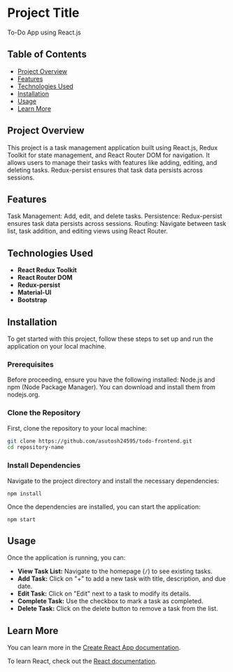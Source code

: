 # Project Title
To-Do App using React.js

## Table of Contents

- [Project Overview](#project-overview)
- [Features](#features)
- [Technologies Used](#technologies-used)
- [Installation](#installation)
- [Usage](#usage)
- [Learn More](#learn-more)


## Project Overview
This project is a task management application built using React.js, Redux Toolkit for state management, and React Router DOM for navigation. It allows users to manage their tasks with features like adding, editing, and deleting tasks. Redux-persist ensures that task data persists across sessions.

## Features
Task Management: Add, edit, and delete tasks.
Persistence: Redux-persist ensures task data persists across sessions.
Routing: Navigate between task list, task addition, and editing views using React Router.

## Technologies Used
- **React Redux Toolkit**
- **React Router DOM**
- **Redux-persist**
- **Material-UI**
- **Bootstrap**

## Installation
To get started with this project, follow these steps to set up and run the application on your local machine.

### Prerequisites
Before proceeding, ensure you have the following installed:
Node.js and npm (Node Package Manager). You can download and install them from nodejs.org.

### Clone the Repository
First, clone the repository to your local machine:

 ```bash
git clone https://github.com/asutosh24595/todo-frontend.git
cd repository-name

```
### Install Dependencies
Navigate to the project directory and install the necessary dependencies:

`npm install`

Once the dependencies are installed, you can start the application:

`npm start`

## Usage

Once the application is running, you can:

- **View Task List:** Navigate to the homepage (`/`) to see existing tasks.
- **Add Task:** Click on "+" to add a new task with title, description, and due date.
- **Edit Task:** Click on "Edit" next to a task to modify its details.
- **Complete Task:** Use the checkbox to mark a task as completed.
- **Delete Task:** Click on the delete button to remove a task from the list.

## Learn More

You can learn more in the [Create React App documentation](https://facebook.github.io/create-react-app/docs/getting-started).

To learn React, check out the [React documentation](https://reactjs.org/).

